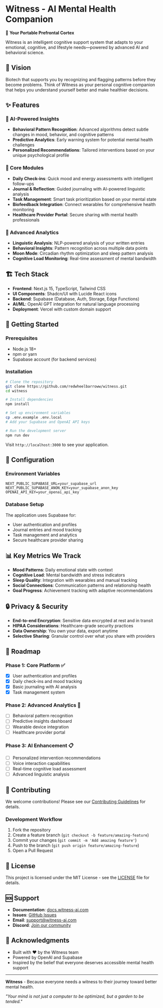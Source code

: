 # Witness - AI Mental Health Companion

🧠 **Your Portable Prefrontal Cortex**

Witness is an intelligent cognitive support system that adapts to your emotional, cognitive, and lifestyle needs—powered by advanced AI and behavioral science.

## 🌟 Vision

Biotech that supports you by recognizing and flagging patterns before they become problems. Think of Witness as your personal cognitive companion that helps you understand yourself better and make healthier decisions.

## ✨ Features

### 🤖 AI-Powered Insights
- **Behavioral Pattern Recognition**: Advanced algorithms detect subtle changes in mood, behavior, and cognitive patterns
- **Predictive Analytics**: Early warning system for potential mental health challenges
- **Personalized Recommendations**: Tailored interventions based on your unique psychological profile

### 📱 Core Modules
- **Daily Check-ins**: Quick mood and energy assessments with intelligent follow-ups
- **Journal & Reflection**: Guided journaling with AI-powered linguistic analysis
- **Task Management**: Smart task prioritization based on your mental state
- **Biofeedback Integration**: Connect wearables for comprehensive health monitoring
- **Healthcare Provider Portal**: Secure sharing with mental health professionals

### 🧪 Advanced Analytics
- **Linguistic Analysis**: NLP-powered analysis of your written entries
- **Behavioral Insights**: Pattern recognition across multiple data points
- **Moon Mode**: Circadian rhythm optimization and sleep pattern analysis
- **Cognitive Load Monitoring**: Real-time assessment of mental bandwidth

## 🏗️ Tech Stack

- **Frontend**: Next.js 15, TypeScript, Tailwind CSS
- **UI Components**: Shadcn/UI with Lucide React icons
- **Backend**: Supabase (Database, Auth, Storage, Edge Functions)
- **AI/ML**: OpenAI GPT integration for natural language processing
- **Deployment**: Vercel with custom domain support

## 🚀 Getting Started

### Prerequisites
- Node.js 18+ 
- npm or yarn
- Supabase account (for backend services)

### Installation

```bash
# Clone the repository
git clone https://github.com/redwheelbarroww/witness.git
cd witness

# Install dependencies
npm install

# Set up environment variables
cp .env.example .env.local
# Add your Supabase and OpenAI API keys

# Run the development server
npm run dev
```

Visit `http://localhost:3000` to see your application.

## 🔧 Configuration

### Environment Variables
```env
NEXT_PUBLIC_SUPABASE_URL=your_supabase_url
NEXT_PUBLIC_SUPABASE_ANON_KEY=your_supabase_anon_key
OPENAI_API_KEY=your_openai_api_key
```

### Database Setup
The application uses Supabase for:
- User authentication and profiles
- Journal entries and mood tracking
- Task management and analytics
- Secure healthcare provider sharing

## 📊 Key Metrics We Track

- **Mood Patterns**: Daily emotional state with context
- **Cognitive Load**: Mental bandwidth and stress indicators  
- **Sleep Quality**: Integration with wearables and manual tracking
- **Social Connections**: Communication patterns and relationship health
- **Goal Progress**: Achievement tracking with adaptive recommendations

## 🔒 Privacy & Security

- **End-to-end Encryption**: Sensitive data encrypted at rest and in transit
- **HIPAA Considerations**: Healthcare-grade security practices
- **Data Ownership**: You own your data, export anytime
- **Selective Sharing**: Granular control over what you share with providers

## 🎯 Roadmap

### Phase 1: Core Platform ✅
- [x] User authentication and profiles
- [x] Daily check-ins and mood tracking
- [x] Basic journaling with AI analysis
- [x] Task management system

### Phase 2: Advanced Analytics 🚧
- [ ] Behavioral pattern recognition
- [ ] Predictive insights dashboard
- [ ] Wearable device integration
- [ ] Healthcare provider portal

### Phase 3: AI Enhancement 📋
- [ ] Personalized intervention recommendations
- [ ] Voice interaction capabilities
- [ ] Real-time cognitive load assessment
- [ ] Advanced linguistic analysis

## 🤝 Contributing

We welcome contributions! Please see our [Contributing Guidelines](CONTRIBUTING.md) for details.

### Development Workflow
1. Fork the repository
2. Create a feature branch (`git checkout -b feature/amazing-feature`)
3. Commit your changes (`git commit -m 'Add amazing feature'`)
4. Push to the branch (`git push origin feature/amazing-feature`)
5. Open a Pull Request

## 📄 License

This project is licensed under the MIT License - see the [LICENSE](LICENSE) file for details.

## 🆘 Support

- **Documentation**: [docs.witness-ai.com](https://docs.witness-ai.com)
- **Issues**: [GitHub Issues](https://github.com/redwheelbarroww/witness/issues)
- **Email**: support@witness-ai.com
- **Discord**: [Join our community](https://discord.gg/witness-ai)

## 🙏 Acknowledgments

- Built with ❤️ by the Witness team
- Powered by OpenAI and Supabase
- Inspired by the belief that everyone deserves accessible mental health support

---

**Witness** - Because everyone needs a witness to their journey toward better mental health.

*"Your mind is not just a computer to be optimized, but a garden to be tended."*
